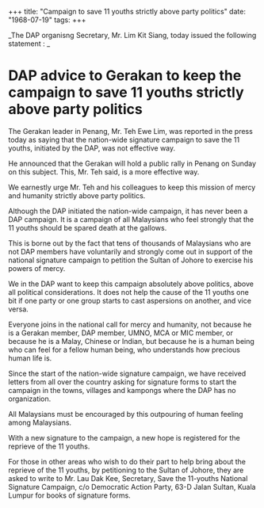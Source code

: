 +++ 
title: "Campaign to save 11 youths strictly above party politics"
date: "1968-07-19"
tags:
+++

_The DAP organisng Secretary, Mr. Lim Kit Siang, today issued the following statement : _

# DAP advice to Gerakan to keep the campaign to save 11 youths strictly above party politics

The Gerakan leader in Penang, Mr. Teh Ewe Lim, was reported in the press today as saying that the nation-wide signature campaign to save the 11 youths, initiated by the DAP, was not effective way.

He announced that the Gerakan will hold a public rally in Penang on Sunday on this subject. This, Mr. Teh said, is a more effective way.

We earnestly urge Mr. Teh and his colleagues to keep this mission of mercy and humanity strictly above party politics.</u>

Although the DAP initiated the nation-wide campaign, it has never been a DAP campaign.  It is a campaign of all Malaysians who feel strongly that the 11 youths should be spared death at the gallows.

This is borne out by the fact that tens of thousands of Malaysians who are not DAP members have voluntarily and strongly come out in support of the national signature campaign to petition the Sultan of Johore to exercise his  powers of mercy.

We in the DAP want to keep this campaign absolutely above politics, above all political considerations. It does not help the cause of the 11 youths one bit if one party or one group starts to cast aspersions on another, and vice versa.

Everyone joins in the national call for mercy and humanity, not because he is a Gerakan member, DAP member, UMNO, MCA or MIC member, or because he is a Malay, Chinese or Indian, but because he is a human being who can feel for a fellow human being, who understands how precious human life is.

Since the start of the nation-wide signature campaign, we have received letters from all over the country asking for signature forms to start the campaign in the towns, villages and kampongs where the DAP has no organization.

All Malaysians must be encouraged by this outpouring of human feeling among Malaysians.

With a new signature to the campaign, a new hope is registered for the reprieve of the 11 youths.

For those in other areas who wish to do their part to help bring about the reprieve of the 11 youths, by petitioning to the Sultan of Johore, they are asked to write to Mr. Lau Dak Kee, Secretary, Save the 11-youths National Signature Campaign, c/o Democratic Action Party, 63-D Jalan Sultan, Kuala Lumpur for books of signature forms.
 
